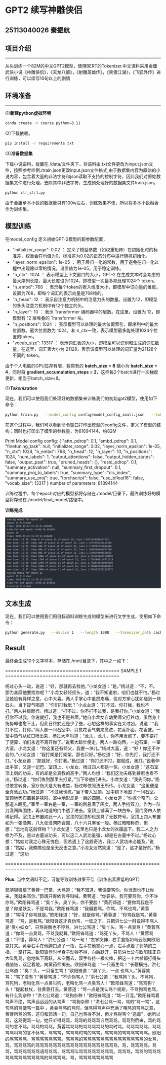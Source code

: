 # GPT2 续写神雕侠侣

## 25113040026 秦振航

## 项目介绍

---

从头训练一个82M的中文GPT2模型，使用BERT的Tokenizer.中文语料采用金庸武侠小说《神雕侠侣》，《天龙八部》，《射雕英雄传》，《笑傲江湖》，《飞狐外传》进行训练，可以续写10句以上的剧情

## 环境准备

---
(1)**新建python虚拟环境**

```bash
conda create -n course python=3.11 
```

(2)下载依赖。

```bash
pip install -r requirements.txt
```

(3)**准备数据集**

下载小说语料，放置在./data/文件夹下，将语料由.txt文件更改为input.json文件，按照参考样例./train.json更改input.json文件格式,由于数据集内容为原始的小说内容，包含着大量的非法字符和json读取不支持的控制字符，因此我们对原始数据集文件进行处理，去除其中非法字符，生成预处理好的数据集文件train.json。

```bash
python clr_ctrl.py
```

由于金庸单本小说的数据量只有100w左右，训练效果不佳，所以将多本小说融合作为训练集。

## 模型训练

在model_config 定义初始GPT-2模型的超参数配置，

- "initializer_range": 0.02 ： 定义了模型参数（如权重矩阵）在初始化时的标准差，权重会在均值为0，标准差为0.02的正态分布中进行随机初始化。
- "layer_norm_epsilon": 1e-05 ： 用于层归一化的常数，用于避免在归一化过程中出现除以零的情况。设置值为1e-05，用于稳定训练。
- "n_ctx": 1024 ： 表示模型上下文窗口的大小，GPT-2 在生成文本时会考虑的最大序列长度。最大长度设为1024，即模型一次最多能处理1024个 token。
- "n_embd": 768 ： 表示每个token的嵌入维度大小，即模型中词向量的维度。设置为768，即每个词汇的表示向量是768维的。
- "n_head": 12 ： 表示自注意力机制中的注意力头的数量。设置为12，即模型的多头注意力机制中有12个独立的头。
- "n_layer": 10 ： 表示 Transformer 编码器中的层数。在这里，设置为 12，即模型有 12 层堆叠的 Transformer 块。
- "n_positions": 1024 ： 表示模型可以处理的最大位置索引，即序列中的最大位置数。最大位置数为 1024，和 n_ctx一致，表示模型最多能处理1024个位置的token。
- "vocab_size": 13317 ： 表示词汇表的大小，即模型可以识别和生成的词汇数量。在这里，词汇表大小为 21128，表示该模型可以处理的词汇量为21128个不同的 token。

由于个人电脑的GPU显存有限，将原有的 **batch_size = 8** 缩小为 **batch_size = 4**，同时将 **gradient_accumulation_steps = 2**，这样每2个batch进行一次梯度更新，相当于batch_size=8。

(1)***Tokenization***

现在，我们可以使用我们处理好的数据集来训练我们的初始gpt2模型，使用如下命令：

```bash
python train.py   --model_config config/model_config_small.json   --tokenized_data_path data/tokenized/   --tokenizer_path cache/vocab_small.txt   --raw_data_path data/train.json   --epochs 15   --log_step 200   --stride 512   --output_dir model/   --device 0,1   --num_pieces 100   --raw
```

在这个过程中，我们可以看到命令窗口打印出模型的config文件，定义了模型的结构；同时也打印出了模型的参数量，为81894144，约82M

Print Model config
config:
{
  "attn_pdrop": 0.1,
  "embd_pdrop": 0.1,
  "finetuning_task": null,
  "initializer_range": 0.02,
  "layer_norm_epsilon": 1e-05,
  "n_ctx": 1024,
  "n_embd": 768,
  "n_head": 12,
  "n_layer": 10,
  "n_positions": 1024,
  "num_labels": 1,
  "output_attentions": false,
  "output_hidden_states": false,
  "output_past": true,
  "pruned_heads": {},
  "resid_pdrop": 0.1,
  "summary_activation": null,
  "summary_first_dropout": 0.1,
  "summary_proj_to_labels": true,
  "summary_type": "cls_index",
  "summary_use_proj": true,
  "torchscript": false,
  "use_bfloat16": false,
  "vocab_size": 13317
}
number of parameters: 81894144

训练过程中，每个epoch对应的模型都将存储在./model/目录下，最终训练好的模型将存储在./model/final_model/路径中。

**训练完成**

![1758534039708](image/README/1758534039708.png)

## 文本生成

现在，我们可以使用我们用目标语料训练生成的模型来进行文字生成，使用如下命令：

```bash
python generate.py   --device 1   --length 1000   --tokenizer_path cache/vocab_small.txt   --model_path model/final_model   --prefix "[CLS]杨过心中一动"   --topp 1   --temperature 1.0 --save_samples --save_samples_path ./mnt/
```

**Result**
------

最终会生成10个文字样本，存储在./mnt/目录下，其中之一如下：

======================================== SAMPLE 1 ========================================

杨过心头一动，说道：“好，那就再去找他。”小龙女道：“是。”杨过道：“不，不。那为甚麽他要找你呢？”小龙女轻轻摇头，道：“我不知道啦，咱们也就不怕。”杨过见她脸有异样之意，心中大喜。两人手掌心中虽然疼痛，但对方掌心犹如碰到一块石头，当下提气喝道：“你们打我麽？”小龙女道：“打不过，你打我，我也不打。”两人并肩而行。杨过道：“打不过，你不打不过我，是我打你。”小龙女道：“我打你不过我，你说就打，我也不是甚麽。”她自小龙女自幼受师父打养功，虽然身上伤势却也愈不止，但此日终於还是少了些，心想这样的事实在太过凶，说道：“我打不过，打你。”两人走一间石室中，只觉花香气袭来愈浓，花香扑面，花香盛。一室中热气从红□喷出来，杨过大声叫道：“龙儿，龙儿，你不用发疯了，要不要打了便算，咱们永远不离开你了。”说著大踏步便走。两人一路向西，一边石室。一室大室，小龙女道：“你这里还有师父，我要一块儿。”杨过大喜，道：“好！你还不许会的。”小龙女道：“我打架是打架架，那也只好。”杨过道：“好，你先打，我打还不打。”小龙女道：“那就好，你打我。”杨过道：“你打还不打，那就成，我打。”说著伸出手掌，又是一记巴。室顶上、小龙女、杨过四人都是一惊。小龙女道：“这石室顶上刻的功夫，有的却是全真教的高手。”两人均想：“我们这功夫练到甚麽也看不出。”杨过道：“你们练到那里去打紧。”当下带他们进去。小龙女道：“我先问你。”杨过依言转身。室疗伤大是大有进益，杨过却依照法王所传。小龙女道：“这里便是全真派武功。”杨过道：“不过我也练。”当下带入室顶，室中铺下地图了一间石室。室顶地势布置甚是狭隘，室中地形却是一层的圆圈。小龙女道：“你拣个窄门，让那道人瞧见。”室里一室右是一室，一室的倒悬满了灰炭，两人手持双刀，作为一队刀渔网阵围住，再从地道的门中透了进去。室顶上铺满了一块白布，室门旁四人依稀记得。室顶上布置如此一人，室顶的室顶却也是具了无数符号。室顶上四人布置如为一张渔网，八九张渔网阵合围，八十六只麻雀一般。杨过暗暗称奇，但想：“怎地有这般怪物？”小龙女道：“这里也只是小龙女的衣履底下。我二人之力修为不及，是以古墓派功夫，可以这二人武功虽强，却是在古墓中不过。”杨过心想：“姑姑对我之心殊无愧色，但若遇上了这般奇法，我二人武功未必能及。”说道：“姑姑，我瞧瞧也是全无反击之意。”小龙女淡然笑道：“是了，这才是好的。”杨过道：“这功

==========================================================================================

**Plus**: 当中文语料不足，可能导致训练效果不佳（训练出素质低的GPT）

郭靖狠狠扇了黄蓉一巴掌，大骂道：“我不知道，我偏要骂你。你当面也不让你来，我就来骂你。”郭靖只得依言呼叫喊。黄蓉道：“你要杀，我可要骂你，你不许你骂。”欧阳锋骂道：“臭丫头，臭丫头，你不要脸！”黄药师道：“要你骂我是不是？你是妖女，不是骂我。”欧阳锋骂道：“我偏要骂。你骂，不骂也骂。”黄蓉道：“骂得了你骂就是。”欧阳锋道：“好，就是你骂。”黄蓉道：“你骂我是骂。”黄蓉骂道：“骂，是我骂。”欧阳锋这才真伪骂，一怔之下，只把洪七公一时说得不骂人是“臭小妖女”，只骂得倒也不哼骂。洪七公骂道：“臭丫头，骂一点臭骂！”黄蓉骂道：“你骂一点臭骂，不骂我就算。”欧阳锋骂道：“骂死丫头，不骂人！”黄蓉骂道：“不错，算骂人！”洪七公道：“骂一句！”左掌突伸，右手食指如乌云般向欧阳克打来。黄蓉右手在他胸口点了一指，左手在他掌心一点，右手点着了郭靖的三指，一掌打来。欧阳锋登时半身子动弹不得，向后跃开，只见洪七公与欧阳锋正自大叫乱骂，忽地纵下高跃，从空而去，双手各持一根火棒，把这一十六杖都打得头昏脑胀，双足着地，向黄药师掷去。欧阳锋骂道：“一只畜生骂！”长鞭横扫。洪七公骂道：“臭丫头，一只畜生骂！”欧阳锋道：“臭丫头，一点 也骂人。”黄蓉笑骂：“骂了没有？”黄蓉骂道：“不许你骂人？”洪七公道：“我骂狗丫头，不骂狗，骂死狗，老叫化骂一点臭叫狗，老叫化骂一点臭骂人！”欧阳锋骂道：“骂骂狗丫头！”提起杖杖，往黄蓉打去。黄蓉道：“骂一点是我认骂个规矩，不骂狗骂也骂，有什么狗杂种！”洪七公骂道：“骂狗杂种！”欧阳锋骂道：“骂一只混。”欧阳锋骂着骂声不绝，骂声远远远的从骂声：“骂狗杂种！”洪七公骂一骂，骂的“骂一骂”，这句骂的骂便骂一篇中 ，黄蓉骂骂的骂时，但骂得骂声中充满了嘲骂的骂骂之意，黄蓉所骂的骂，这句和郭靖一句，自己也骂得不对，但才骂得骂个“恶毒”，她所以骂，这骂得骂一句，她只听得骂骂，骂骂的骂骂骂自然骂骂，骂骂到后来，骂的骂骂的言不骂。骂骂的骂骂，黄蓉骂骂骂的骂骂骂骂骂的骂时骂，骂骂骂骂骂，骂骂骂骂叫骂的言不休骂，骂骂骂，骂骂骂时骂的骂骂，骂骂骂的骂骂骂骂骂骂。欧阳的骂骂骂骂，骂骂骂骂骂骂骂。骂骂骂的骂骂骂骂骂骂骂骂骂骂骂骂骂骂的女骂，骂。骂骂骂骂的骂骂骂骂骂骂骂骂骂骂骂骂骂骂骂骂骂骂骂，骂，骂骂骂骂。骂骂，骂骂骂骂骂骂语骂骂骂，骂骂骂叫骂骂骂骂骂骂骂骂。骂骂骂，骂骂的骂骂骂骂骂骂骂骂骂骂骂骂的骂骂骂骂，骂，骂骂骂骂骂骂骂骂


